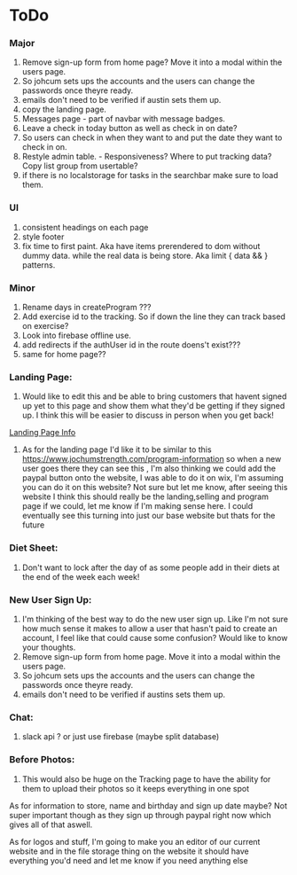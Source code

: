 # ToDo

### Major

1. Remove sign-up form from home page? Move it into a modal within the users page.
1. So johcum sets ups the accounts and the users can change the passwords once theyre ready.
1. emails don't need to be verified if austin sets them up.
1. copy the landing page.
1. Messages page - part of navbar with message badges.
1. Leave a check in today button as well as check in on date?
1. So users can check in when they want to and put the date they want to check in on.
1. Restyle admin table. - Responsiveness? Where to put tracking data? Copy list group from usertable?
1. if there is no localstorage for tasks in the searchbar make sure to load them.

### UI
1. consistent headings on each page
1. style footer
1. fix time to first paint. Aka have items prerendered to dom without dummy data. while the real data is being store. Aka limit { data && <element>} patterns.

### Minor
1. Rename days in createProgram ???
1. Add exercise id to the tracking. So if down the line they can track based on exercise?
1. Look into firebase offline use.
1. add redirects if the authUser id in the route doens't exist???
1. same for home page??

### Landing Page:
 1. Would like to edit this and be able to bring customers that havent signed up yet to this page and show them what they'd be getting if they signed up. I think this will be easier to discuss in person when you get back!

 [Landing Page Info](https://www.jochumstrength.com/program-information)

 1. As for the landing page I'd like it to be similar to this https://www.jochumstrength.com/program-information so when a new user goes there they can see this , I'm also thinking we could add the paypal button onto the website, I was able to do it on wix, I'm assuming you can do it on this website? Not sure but let me know, after seeing this website I think this should really be the landing,selling and program page if we could, let me know if I'm making sense here. I could eventually see this turning into just our base website but thats for the future

### Diet Sheet:
1. Don't want to lock after the day of as some people add in their diets at the end of the week each week!

### New User Sign Up:
1. I'm thinking of the best way to do the new user sign up. Like I'm not sure how much sense it makes to allow a user that hasn't paid to create an account, I feel like that could cause some confusion? Would like to know your thoughts.
1. Remove sign-up form from home page. Move it into a modal within the users page.
1. So johcum sets ups the accounts and the users can change the passwords once theyre ready.
1. emails don't need to be verified if austins sets them up.

### Chat:
1. slack api ? or just use firebase (maybe split database)

### Before Photos:
1. This would also be huge on the Tracking page to have the ability for them to upload their photos so it keeps everything in one spot

As for information to store, name and birthday and sign up date maybe? Not super important though as they sign up through paypal right now which gives all of that aswell.

As for logos and stuff, I'm going to make you an editor of our current website and in the file storage thing on the website it should have everything you'd need and let me know if you need anything else